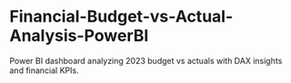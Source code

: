 # Financial-Budget-vs-Actual-Analysis-PowerBI
Power BI dashboard analyzing 2023 budget vs actuals with DAX insights and financial KPIs.
